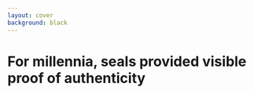 ```yaml
---
layout: cover
background: black
---
```


<VideoBackground src="/king-applying-a-seal-1.mp4">
<div class="bg-white bg-opacity-60 p-12 rounded-2xl text-center">
<h1 class="text-gray-900">For millennia, seals provided <strong class="text-primary-600">visible proof</strong> of authenticity</h1>
</div>
</VideoBackground>

<!--
For millennia, humans solved this with visible marks of authenticity. Royal seals pressed into wax instantly communicated who stood behind a document and protected against unauthorized modifications. These weren't just decorative - they were the foundation of commerce, law, and society.
-->